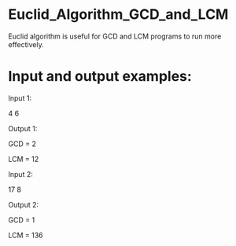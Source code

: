 # Euclid_Algorithm_GCD_and_LCM
Euclid algorithm is useful for GCD and LCM programs to run more effectively.

# Input and output examples:
Input 1:

4 6

Output 1:

GCD = 2

LCM = 12

Input 2:

17 8

Output 2:

GCD = 1

LCM = 136

